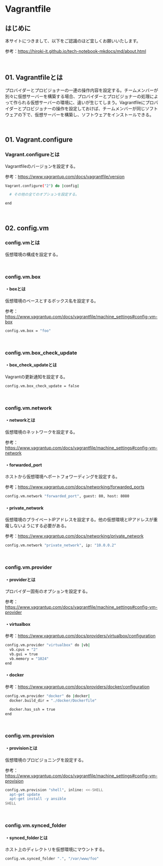 # Vagrantfile

## はじめに

本サイトにつきまして、以下をご認識のほど宜しくお願いいたします。

参考：https://hiroki-it.github.io/tech-notebook-mkdocs/md/about.html

<br>

## 01. Vagrantfileとは

プロバイダーとプロビジョナーの一連の操作内容を設定する。チームメンバーが別々に仮想サーバーを構築する場合、プロバイダーとプロビジョナーの処理によって作られる仮想サーバーの環境に、違いが生じてしまう。Vagrantfileにプロバイダーとプロビジョナーの操作を設定しておけば、チームメンバーが同じソフトウェアの下で、仮想サーバーを構築し、ソフトウェアをインストールできる。

<br>

## 01. Vagrant.configure

### Vagrant.configureとは

Vagrantfileのバージョンを設定する。

参考：https://www.vagrantup.com/docs/vagrantfile/version

```bash
Vagrant.configure("2") do |config|

  # その他の全てのオプションを設定する。

end
```

<br>

## 02. config.vm

### config.vmとは

仮想環境の構成を設定する。

<br>

### config.vm.box

#### ・boxとは

仮想環境のベースとするボックス名を設定する。

参考：https://www.vagrantup.com/docs/vagrantfile/machine_settings#config-vm-box

```bash
config.vm.box = "foo"
```

<br>

### config.vm.box_check_update

#### ・box_check_updateとは

Vagrantの更新通知を設定する。

```bash
config.vm.box_check_update = false
```

<br>

### config.vm.network

#### ・networkとは

仮想環境のネットワークを設定する。

参考：https://www.vagrantup.com/docs/vagrantfile/machine_settings#config-vm-network

#### ・forwarded_port

ホストから仮想環境へポートフォワーディングを設定する。

参考；https://www.vagrantup.com/docs/networking/forwarded_ports

```bash
config.vm.network "forwarded_port", guest: 80, host: 8080
```

#### ・private_network

仮想環境のプライベートIPアドレスを設定する。他の仮想環境とIPアドレスが重複しないようにする必要がある。

参考：https://www.vagrantup.com/docs/networking/private_network

```bash
config.vm.network "private_network", ip: "10.0.0.2"
```

<br>

### config.vm.provider

#### ・providerとは

プロバイダー固有のオプションを設定する。

参考：https://www.vagrantup.com/docs/vagrantfile/machine_settings#config-vm-provider

#### ・virtualbox

参考：https://www.vagrantup.com/docs/providers/virtualbox/configuration

```bash
config.vm.provider "virtualbox" do |vb|
  vb.cpus = "2"
  vb.gui = true
  vb.memory = "1024"
end
```

#### ・docker

参考：https://www.vagrantup.com/docs/providers/docker/configuration

```bash
config.vm.provider "docker" do |docker|
  docker.build_dir = "./docker/Dockerfile"

  docker.has_ssh = true
end
```

<br>

### config.vm.provision

#### ・provisionとは

仮想環境のプロビジョニングを設定する。

参考：https://www.vagrantup.com/docs/vagrantfile/machine_settings#config-vm-provision

```bash
config.vm.provision "shell", inline: <<-SHELL
  apt-get update
  apt-get install -y ansible
SHELL
```

<br>

### config.vm.synced_folder

#### ・synced_folderとは

ホスト上のディレクトリを仮想環境にマウントする。

```bash
config.vm.synced_folder ".", "/var/www/foo"
```

